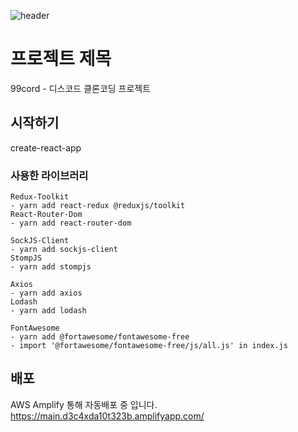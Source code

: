 ![header](https://capsule-render.vercel.app/api?type=waving&color=auto&height=300&section=header&text=99cord&fontSize=90)

# 프로젝트 제목

99cord - 디스코드 클론코딩 프로젝트

## 시작하기

create-react-app

### 사용한 라이브러리

```
Redux-Toolkit
- yarn add react-redux @reduxjs/toolkit
React-Router-Dom
- yarn add react-router-dom

SockJS-Client
- yarn add sockjs-client
StompJS
- yarn add stompjs

Axios
- yarn add axios
Lodash
- yarn add lodash

FontAwesome
- yarn add @fortawesome/fontawesome-free
- import '@fortawesome/fontawesome-free/js/all.js' in index.js
```

## 배포

AWS Amplify 통해 자동배포 중 입니다.
https://main.d3c4xda10t323b.amplifyapp.com/
